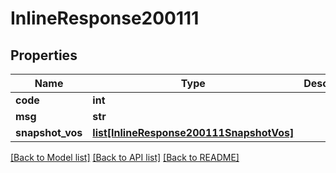 # InlineResponse200111

## Properties
Name | Type | Description | Notes
------------ | ------------- | ------------- | -------------
**code** | **int** |  | 
**msg** | **str** |  | 
**snapshot_vos** | [**list[InlineResponse200111SnapshotVos]**](InlineResponse200111SnapshotVos.md) |  | 

[[Back to Model list]](../README.md#documentation-for-models) [[Back to API list]](../README.md#documentation-for-api-endpoints) [[Back to README]](../README.md)

